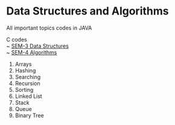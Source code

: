 # Data Structures and Algorithms
All important topics codes in JAVA

C codes </br>
~ [SEM-3 Data Structures](https://github.com/arkapg211002/PCA2_DSA_3rdSem/tree/main)</br>
~ [SEM-4 Algorithms](https://github.com/arkapg211002/SEM-4-CSE/tree/main/Design%20and%20Analysis%20of%20Algorithms)

1. Arrays
2. Hashing
3. Searching
4. Recursion
5. Sorting
6. Linked List
7. Stack
8. Queue
9. Binary Tree
